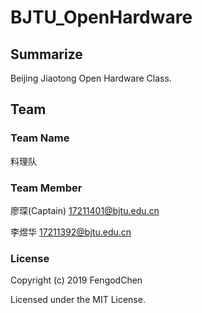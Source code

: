 # BJTU_OpenHardware

## Summarize

Beijing Jiaotong Open Hardware Class.

## Team

### Team Name
料理队

### Team Member
廖琛(Captain)   17211401@bjtu.edu.cn

李煜华          17211392@bjtu.edu.cn

### License
Copyright (c) 2019 FengodChen

Licensed under the MIT License.
